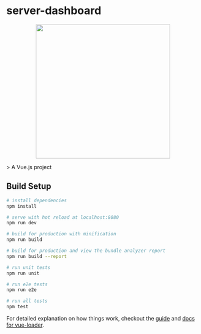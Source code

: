 # server-dashboard

<p align="center">
  <img src="https://circleci.com/gh/dylanvansteen/server-dashboard.svg?style=svg&circle-token=3f44c38ebc93d1bdfb1ac8ed4016f2df210f1e09" width="350"/>
  </p>
> A Vue.js project

## Build Setup

``` bash
# install dependencies
npm install

# serve with hot reload at localhost:8080
npm run dev

# build for production with minification
npm run build

# build for production and view the bundle analyzer report
npm run build --report

# run unit tests
npm run unit

# run e2e tests
npm run e2e

# run all tests
npm test
```

For detailed explanation on how things work, checkout the [guide](http://vuejs-templates.github.io/webpack/) and [docs for vue-loader](http://vuejs.github.io/vue-loader).